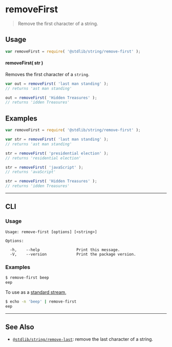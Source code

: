 <!--

@license Apache-2.0

Copyright (c) 2018 The Stdlib Authors.

Licensed under the Apache License, Version 2.0 (the "License");
you may not use this file except in compliance with the License.
You may obtain a copy of the License at

   http://www.apache.org/licenses/LICENSE-2.0

Unless required by applicable law or agreed to in writing, software
distributed under the License is distributed on an "AS IS" BASIS,
WITHOUT WARRANTIES OR CONDITIONS OF ANY KIND, either express or implied.
See the License for the specific language governing permissions and
limitations under the License.

-->

# removeFirst

> Remove the first character of a string.

<section class="usage">

## Usage

```javascript
var removeFirst = require( '@stdlib/string/remove-first' );
```

#### removeFirst( str )

Removes the first character of a `string`.

```javascript
var out = removeFirst( 'last man standing' );
// returns 'ast man standing'

out = removeFirst( 'Hidden Treasures' );
// returns 'idden Treasures'
```

</section>

<!-- /.usage -->

<section class="examples">

## Examples

<!-- eslint no-undef: "error" -->

```javascript
var removeFirst = require( '@stdlib/string/remove-first' );

var str = removeFirst( 'last man standing' );
// returns 'ast man standing'

str = removeFirst( 'presidential election' );
// returns 'residential election'

str = removeFirst( 'javaScript' );
// returns 'avaScript'

str = removeFirst( 'Hidden Treasures' );
// returns 'idden Treasures'
```

</section>

<!-- /.examples -->

* * *

<section class="cli">

## CLI

<section class="usage">

### Usage

```text
Usage: remove-first [options] [<string>]

Options:

  -h,    --help                Print this message.
  -V,    --version             Print the package version.
```

</section>

<!-- /.usage -->

<section class="examples">

### Examples

```bash
$ remove-first beep
eep
```

To use as a [standard stream][standard-streams],

```bash
$ echo -n 'beep' | remove-first
eep
```

</section>

<!-- /.examples -->

</section>

<!-- /.cli -->

<!-- Section for related `stdlib` packages. Do not manually edit this section, as it is automatically populated. -->

<section class="related">

* * *

## See Also

-   [`@stdlib/string/remove-last`][@stdlib/string/remove-last]: remove the last character of a string.

</section>

<!-- /.related -->

<!-- Section for all links. Make sure to keep an empty line after the `section` element and another before the `/section` close. -->

<section class="links">

[standard-streams]: https://en.wikipedia.org/wiki/Standard_streams

<!-- <related-links> -->

[@stdlib/string/remove-last]: https://github.com/stdlib-js/stdlib/tree/develop/lib/node_modules/%40stdlib/string/remove-last

<!-- </related-links> -->

</section>

<!-- /.links -->

